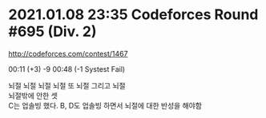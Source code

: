 # 2021.01.08 23:35 Codeforces Round #695 (Div. 2)

http://codeforces.com/contest/1467

00:11 (+3) -9 00:48 (-1 Systest Fail)

뇌절 뇌절 뇌절 뇌절 또 뇌절 그리고 뇌절  
뇌절밖에 안한 셋  
C는 업솔빙 했다.
B, D도 업솔빙 하면서 뇌절에 대한 반성을 해야함